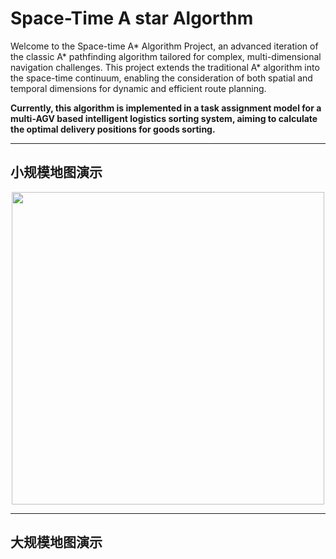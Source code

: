 # Space-Time A star Algorthm
Welcome to the Space-time A* Algorithm Project, an advanced iteration of the classic A* pathfinding algorithm tailored for complex, multi-dimensional navigation challenges. 
This project extends the traditional A* algorithm into the space-time continuum, enabling the consideration of both spatial and temporal dimensions for dynamic and efficient route planning.

**Currently, this algorithm is implemented in a task assignment model for a multi-AGV based intelligent logistics sorting system, aiming to calculate the optimal delivery positions for goods sorting.**
___
## 小规模地图演示
<div align="center">
<img src="https://github.com/junzhexuA/StAstar/blob/master/agv_simulation.gif" height="500" width="500"/>
</div>

___

## 大规模地图演示

